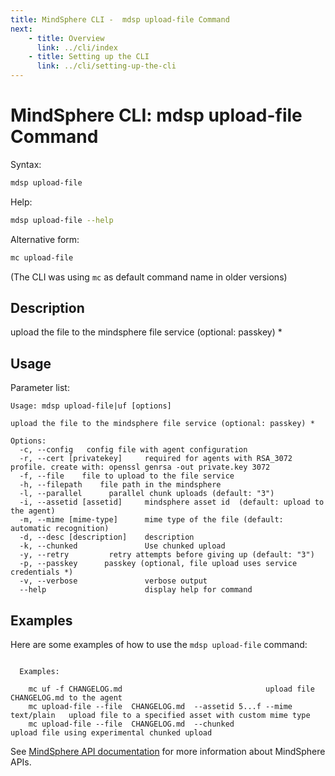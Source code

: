 ```yaml
---
title: MindSphere CLI -  mdsp upload-file Command
next:
    - title: Overview
      link: ../cli/index
    - title: Setting up the CLI
      link: ../cli/setting-up-the-cli
---
```


# MindSphere CLI: mdsp upload-file Command

Syntax:

```bash
mdsp upload-file
```

Help:

```bash
mdsp upload-file --help
```

Alternative form:

```bash
mc upload-file
```

(The CLI was using `mc` as default command name in older versions)

## Description

upload the file to the mindsphere file service (optional: passkey) *

## Usage

Parameter list:

```text
Usage: mdsp upload-file|uf [options]

upload the file to the mindsphere file service (optional: passkey) *

Options:
  -c, --config   config file with agent configuration
  -r, --cert [privatekey]     required for agents with RSA_3072 profile. create with: openssl genrsa -out private.key 3072
  -f, --file    file to upload to the file service
  -h, --filepath    file path in the mindsphere
  -l, --parallel      parallel chunk uploads (default: "3")
  -i, --assetid [assetid]     mindsphere asset id  (default: upload to the agent)
  -m, --mime [mime-type]      mime type of the file (default: automatic recognition)
  -d, --desc [description]    description
  -k, --chunked               Use chunked upload
  -y, --retry         retry attempts before giving up (default: "3")
  -p, --passkey      passkey (optional, file upload uses service credentials *)
  -v, --verbose               verbose output
  --help                      display help for command

```

## Examples

Here are some examples of how to use the `mdsp upload-file` command:

```text

  Examples:

    mc uf -f CHANGELOG.md   							 upload file CHANGELOG.md to the agent
    mc upload-file --file  CHANGELOG.md  --assetid 5...f --mime text/plain 	 upload file to a specified asset with custom mime type
    mc upload-file --file  CHANGELOG.md  --chunked 				 upload file using experimental chunked upload

```

See [MindSphere API documentation](https://documentation.mindsphere.io/MindSphere/apis/index.html) for more information about MindSphere APIs.